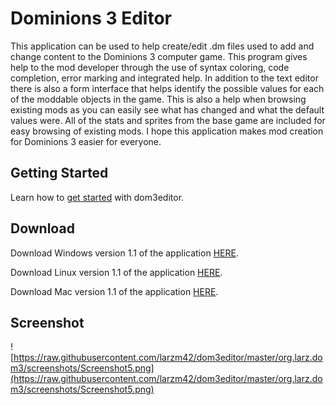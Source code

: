 # Dominions 3 Editor #
This application can be used to help create/edit .dm files used to add and change content to the Dominions 3 computer game. This program gives help to the mod developer through the use of syntax coloring, code completion, error marking and integrated help. In addition to the text editor there is also a form interface that helps identify the possible values for each of the moddable objects in the game. This is also a help when browsing existing mods as you can easily see what has changed and what the default values were. All of the stats and sprites from the base game are included for easy browsing of existing mods. I hope this application makes mod creation for Dominions 3 easier for everyone.

## Getting Started
Learn how to [get started](https://github.com/larzm42/dom3editor/wiki/Getting-Started) with dom3editor.

## Download
Download Windows version 1.1 of the application [HERE](https://drive.google.com/file/d/0B3IGmBe9vPavdVZOLXpWTUdubFk/view?usp=sharing).

Download Linux version 1.1 of the application [HERE](https://drive.google.com/file/d/0B3IGmBe9vPavWHVlVVlsOElEcDA/view?usp=sharing).

Download Mac version 1.1 of the application [HERE](https://drive.google.com/file/d/0B3IGmBe9vPavbjFWMUUtQlBYeHc/view?usp=sharing).

## Screenshot ##
![https://raw.githubusercontent.com/larzm42/dom3editor/master/org.larz.dom3/screenshots/Screenshot5.png](https://raw.githubusercontent.com/larzm42/dom3editor/master/org.larz.dom3/screenshots/Screenshot5.png)
